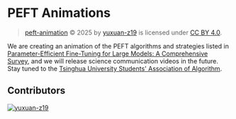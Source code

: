 # PEFT Animations

> [peft-animation](https://github.com/yuxuan-z19/peft-taxonomy) © 2025 by [yuxuan-z19](https://github.com/yuxuan-z19) is licensed under [CC BY 4.0](https://creativecommons.org/licenses/by/4.0).

We are creating an animation of the PEFT algorithms and strategies listed in [Parameter-Efficient Fine-Tuning for Large Models: A Comprehensive Survey](https://openreview.net/forum?id=lIsCS8b6zj), and we will release science communication videos in the future. Stay tuned to the [Tsinghua University Students' Association of Algorithm](https://space.bilibili.com/482959881).

## Contributors

[![yuxuan-z19](https://gravatar.com/userimage/248761877/c5f8ee2bbbf79a4320ac406b69913833.jpeg?size=50)](https://github.com/yuxuan-z19)